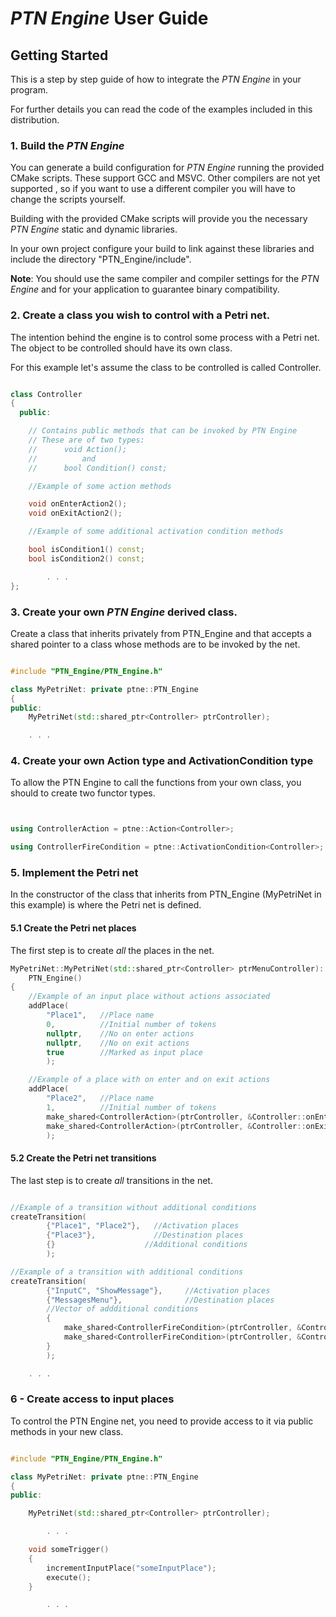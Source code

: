 # ***PTN Engine* User Guide**

## Getting Started

This is a step by step guide of how to integrate the *PTN Engine* in your program.

For further details you can read the code of the examples included in this
distribution.

### 1. Build the *PTN Engine*

You can generate a build configuration for *PTN Engine* running the provided
CMake scripts. These support GCC and MSVC. Other compilers are not yet supported
, so if you want to use a different compiler you will have to change the scripts
yourself.

Building with the provided CMake scripts will provide you the necessary
*PTN Engine* static and dynamic libraries.

In your own project configure your build to link against these libraries and
include the directory "PTN_Engine/include".

**Note**: You should use the same compiler and compiler settings for the
*PTN Engine* and for your application to guarantee binary compatibility.

### 2. Create a class you wish to control with a Petri net.

The intention behind the engine is to control some process with a Petri net.
The object to be controlled should have its own class.

For this example let's assume the class to be controlled is called Controller.

```c++

class Controller
{
  public:

    // Contains public methods that can be invoked by PTN Engine
    // These are of two types:
    //      void Action();
    //          and
    //      bool Condition() const;

    //Example of some action methods

    void onEnterAction2();
    void onExitAction2();

    //Example of some additional activation condition methods

    bool isCondition1() const;
    bool isCondition2() const;

        . . .
};

```

### 3. Create your own *PTN Engine* derived class.

Create a class that inherits privately from PTN_Engine and that accepts a shared
pointer to a class whose methods are to be invoked by the net.

```c++

#include "PTN_Engine/PTN_Engine.h"

class MyPetriNet: private ptne::PTN_Engine
{
public:
    MyPetriNet(std::shared_ptr<Controller> ptrController);

    . . .

```

### 4. Create your own Action type and ActivationCondition type

To allow the PTN Engine to call the functions from your own class, you should
to create two functor types.

```c++


using ControllerAction = ptne::Action<Controller>;

using ControllerFireCondition = ptne::ActivationCondition<Controller>;

```

### 5. Implement the Petri net

In the constructor of the class that inherits from PTN_Engine (MyPetriNet in
this example) is where the Petri net is defined.

#### 5.1 Create the Petri net places

The first step is to create *all* the places in the net.

```c++
MyPetriNet::MyPetriNet(std::shared_ptr<Controller> ptrMenuController):
    PTN_Engine()
{
	//Example of an input place without actions associated
	addPlace(
	    "Place1",   //Place name
	    0,          //Initial number of tokens
	    nullptr,    //No on enter actions
	    nullptr,    //No on exit actions
	    true        //Marked as input place
	    );

	//Example of a place with on enter and on exit actions
	addPlace(
	    "Place2",   //Place name
	    1,          //Initial number of tokens
	    make_shared<ControllerAction>(ptrController, &Controller::onEnterAction2), //on enter action
	    make_shared<ControllerAction>(ptrController, &Controller::onExitAction2),  //on exit action
	    );


```

#### 5.2 Create the Petri net transitions

The last step is to create *all* transitions in the net.

```c++

//Example of a transition without additional conditions
createTransition(
        {"Place1", "Place2"},   //Activation places
        {"Place3"},             //Destination places
        {}                    //Additional conditions
        );

//Example of a transition with additional conditions
createTransition(
        {"InputC", "ShowMessage"},     //Activation places          
        {"MessagesMenu"},              //Destination places   
        //Vector of addditional conditions      
        {
            make_shared<ControllerFireCondition>(ptrController, &Controller::isCondition1),
            make_shared<ControllerFireCondition>(ptrController, &Controller::isCondition2),           
        }
        );                                 

	. . .

```

### 6 - Create access to input places

To control the PTN Engine net, you need to provide access to it via public methods
in your new class.


```c++

#include "PTN_Engine/PTN_Engine.h"

class MyPetriNet: private ptne::PTN_Engine
{
public:

	MyPetriNet(std::shared_ptr<Controller> ptrController);

		. . .

	void someTrigger()
	{
		incrementInputPlace("someInputPlace");
		execute();
	}

		. . .

```
